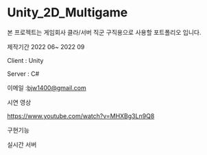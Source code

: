 # Unity_2D_Multigame

본 프로젝트는 게임회사 클라/서버 직군 구직용으로 사용할 포트폴리오 입니다.

제작기간 2022 06~ 2022 09

Client : Unity

Server : C#

이메일 :bjw1400@gmail.com

시연 영상

https://www.youtube.com/watch?v=MHXBg3Ln9Q8


구현기능

실시간 서버


